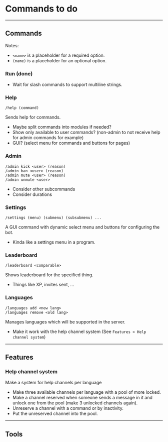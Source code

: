 # Commands to do

---
## Commands
Notes:
- `<name>` is a placeholder for a required option.
- `(name)` is a placeholder for an optional option.

### Run (done)
- Wait for slash commands to support multiline strings.

### Help
```
/help (command)
```
Sends help for commands.
- Maybe split commands into modules if needed?
- Show only available to user commands? (non-admin to not receive help for admin commands for example)
- GUI? (select menu for commands and buttons for pages)

### Admin
```
/admin kick <user> (reason)
/admin ban <user> (reason)
/admin mute <user> (reason)
/admin unmute <user>
```
- Consider other subcommands
- Consider durations

### Settings
```
/settings (menu) (submenu) (subsubmenu) ...
```
A GUI command with dynamic select menu and buttons for configuring the bot.
- Kinda like a settings menu in a program.

### Leaderboard
```
/leaderboard <comparable>
```
Shows leaderboard for the specified thing.
- Things like XP, invites sent, ...

### Languages
```
/languages add <new lang>
/languages remove <old lang>
```
Manages languages which will be supported in the server.
- Make it work with the help channel system (See `Features > Help channel system`)

---
## Features

### Help channel system
Make a system for help channels per language
- Make three available channels per language with a pool of more locked.
- Make a channel reserved when someone sends a message in it and unlock one from the pool (make 3 unlocked channels again).
- Unreserve a channel with a command or by inactivity.
- Put the unreserved channel into the pool.

---
## Tools